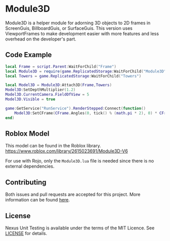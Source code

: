 # Module3D
Module3D is a helper module for adorning 3D objects to 2D frames
in ScreenGuis, BillboardGuis, or SurfaceGuis. This version uses
ViewportFrames to make development easier with more features and
less overhead on the developer's part.

## Code Example
```lua
local Frame = script.Parent:WaitForChild("Frame")
local Module3D = require(game.ReplicatedStorage:WaitForChild("Module3D"))
local Towers = game.ReplicatedStorage:WaitForChild("Towers")

local Model3D = Module3D:Attach3D(Frame,Towers)
Model3D:SetDepthMultiplier(1.2)
Model3D.CurrentCamera.FieldOfView = 5
Model3D.Visible = true

game:GetService("RunService").RenderStepped:Connect(function()
    Model3D:SetCFrame(CFrame.Angles(0, tick() % (math.pi * 2), 0) * CFrame.Angles(math.rad(-10), 0, 0))
end)
```

## Roblox Model
This model can be found in the Roblox library.
https://www.roblox.com/library/2615023691/Module3D-V6

For use with Rojo, only the `Module3D.lua` file is
needed since there is no external dependencies.

## Contributing
Both issues and pull requests are accepted for this project.
More information can be found [here](docs/contributing.md).

## License
Nexus Unit Testing is available under the terms of the MIT 
Licence. See [LICENSE](LICENSE) for details.